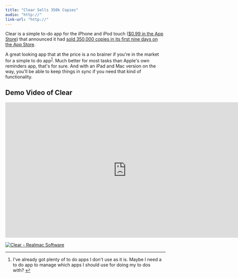 ```yaml
---
title: "Clear Sells 350k Copies"
audio: "http://"
link-url: "http://"
---
```

<p>Clear is a simple to-do app for the iPhone and iPod touch (<a href="http://click.linksynergy.com/fs-bin/stat?id=6PFrOqNV4B8&offerid=146261&type=3&subid=0&tmpid=1826&RD_PARM1=http%253A%252F%252Fitunes.apple.com%252Fca%252Fapp%252Fclear%252Fid493136154%253Fmt%253D8%2526uo%253D4%2526partnerId%253D30" target="itunes_store">$0.99 in the App Store</a>) that announced it had <a href="http://www.guardian.co.uk/technology/appsblog/2012/feb/23/iphone-app-clear-350k-sales">sold 350,000 copies in its first nine days on the App Store</a>.</p>
<p>A great looking app that at the price is a no brainer if you're in the market for a simple to do app<sup id="fnref-20094:1"><a href="#fn-20094:1" rel="footnote">1</a></sup>. Much better for most tasks than Apple's own reminders app, that's for sure. And with an iPad and Mac version on the way, you'll be able to keep things in sync if you need that kind of functionality.</p>
<h2>Demo Video of Clear</h2>
<p><iframe src="http://player.vimeo.com/video/35693267" width="760" height="427" frameborder="0" webkitAllowFullScreen mozallowfullscreen allowFullScreen></iframe></p>
<p><a href="http://click.linksynergy.com/fs-bin/stat?id=6PFrOqNV4B8&offerid=146261&type=3&subid=0&tmpid=1826&RD_PARM1=http%253A%252F%252Fitunes.apple.com%252Fca%252Fapp%252Fclear%252Fid493136154%253Fmt%253D8%2526uo%253D4%2526partnerId%253D30" target="itunes_store"><img src="http://r.mzstatic.com/images/web/linkmaker/badge_appstore-lrg.gif" alt="Clear - Realmac Software" style="border: 0;"/></a></p>
<div class="footnotes">
<hr />
<ol>
<li id="fn-20094:1">
I've already got plenty of to do apps I don't use as it is. Maybe I need a to do app to manage which apps I should use for doing my to dos with?&#160;<a href="#fnref-20094:1" rev="footnote">&#8617;</a>
</li>
</ol>
</div>
